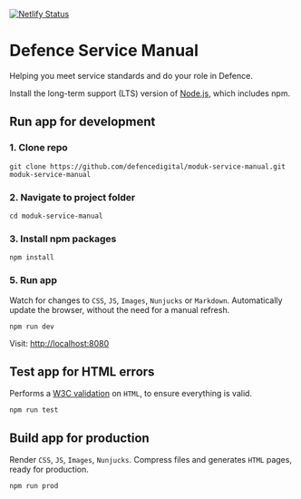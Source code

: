 [![Netlify Status](https://api.netlify.com/api/v1/badges/b2aeb629-8c30-45b1-b51a-a8fc82bf4c22/deploy-status)](https://app.netlify.com/sites/defence-service-manual/deploys)

# Defence Service Manual

Helping you meet service standards and do your role in Defence.

Install the long-term support (LTS) version of <a href="https://nodejs.org/en/">Node.js</a>, which includes npm.

## Run app for development

### 1. Clone repo

```
git clone https://github.com/defencedigital/moduk-service-manual.git moduk-service-manual
```

### 2. Navigate to project folder

```
cd moduk-service-manual
```

### 3. Install npm packages

```
npm install
```

### 5. Run app
Watch for changes to `CSS`, `JS`, `Images`, `Nunjucks` or `Markdown`. Automatically update the browser, without the need for a manual refresh.

```
npm run dev
```

Visit: <a href="http://localhost:8080">http://localhost:8080</a>


## Test app for HTML errors
Performs a [W3C validation](https://validator.w3.org) on `HTML`, to ensure everything is valid.

```
npm run test
```

## Build app for production

Render `CSS`, `JS`, `Images`, `Nunjucks`. Compress files and generates `HTML` pages, ready for production. 

```
npm run prod
```

